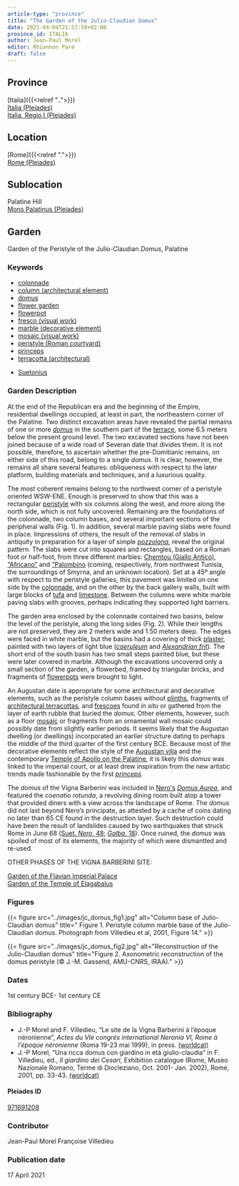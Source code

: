 ```yaml
---
article-type: "province"
title: "The Garden of the Julio-Claudian Domus"
date: 2021-04-04T21:57:59+02:00
province_id: ITALIA
author: Jean-Paul Morel
editor: Rhiannon Paré
draft: false
---
```


## Province

[Italia]({{<relref "..">}})\
[Italia (Pleiades)](https://pleiades.stoa.org/places/1052)\
[Italia, Regio I (Pleiades)](https://pleiades.stoa.org/places/441075550)
<!-- -->
## Location

[Rome]({{<relref ".">}}) \
[Rome (Pleiades)](https://pleiades.stoa.org/places/423025)
<!-- -->
## Sublocation

Palatine Hill\
[Mons Palatinus (Pleiades)](https://pleiades.stoa.org/places/971691208)
<!-- -->
<!-- -->
<!-- -->
## Garden

Garden of the Peristyle of the Julio-Claudian *Domus*, Palatine
<!-- -->
### Keywords
<!-- -->
- [colonnade](http://vocab.getty.edu/page/aat/300002613)
- [column (architectural element)](http://vocab.getty.edu/page/aat/300001571)
- [domus](http://vocab.getty.edu/page/aat/300005506)
- [flower garden](http://vocab.getty.edu/page/aat/300008135)
- [flowerpot](http://vocab.getty.edu/page/aat/300194749)
- [fresco (visual work)](http://vocab.getty.edu/page/aat/300177433)
- [marble (decorative element)](http://vocab.getty.edu/page/aat/300011443)
- [mosaic (visual work)](http://vocab.getty.edu/page/aat/300015342)
- [peristyle (Roman courtyard)](http://vocab.getty.edu/page/aat/300080971)
- [princeps](https://www.britannica.com/topic/princeps)
- [terracotta (architectural)](http://vocab.getty.edu/page/aat/300010670)
<!-- -->
- [Suetonius](http://catalog.perseus.org/cite-collections/authors/urn:cite:perseus:author.1340)
<!-- -->
<!-- -->
### Garden Description
<!-- -->
At the end of the Republican era and the beginning of the Empire, residential dwellings occupied, at least in part, the northeastern corner of the Palatine.  Two distinct excavation areas have revealed the partial remains of one or more [*domus*](http://vocab.getty.edu/page/aat/300005506) in the southern part of the [terrace](http://vocab.getty.edu/page/aat/300004182), some 6.5 meters below the present ground level. The two excavated sections have not been joined because of a wide road of Severan date that divides them.  It is not possible, therefore, to ascertain whether the pre-Domitianic remains, on either side of this road, belong to a single *domus*.  It is clear, however, the remains all share several features: obliqueness with respect to the later platform, building materials and techniques, and a luxurious quality.

The most coherent remains belong to the northwest corner of a peristyle oriented WSW-ENE. Enough is preserved to show that this was a rectangular [peristyle](http://vocab.getty.edu/page/aat/300080971) with six columns along the west, and more along the north side, which is not fully uncovered.  Remaining are the foundations of the colonnade, two column bases, and several important sections of the peripheral walls (Fig. 1).  In addition, several marble paving slabs were found in place.  Impressions of others, the result of the removal of slabs in antiquity in preparation for a layer of simple [*pozzolana*](https://en.wikipedia.org/wiki/Pozzolana), reveal the original pattern.  The slabs were cut into squares and rectangles, based on a Roman foot or half-foot, from three different marbles: [Chemtou (Giallo Antico)](http://www.oum.ox.ac.uk/corsi/stones/view/24), [“Africano”](http://www.oum.ox.ac.uk/corsi/stones/view/101) and [“Palombino](http://www.oum.ox.ac.uk/corsi/stones/view/13) (coming, respectively, from northwest Tunisia, the surroundings of Smyrna, and an unknown location).  Set at a 45º angle with respect to the peristyle galleries, this pavement was limited on one side by the [colonnade](http://vocab.getty.edu/page/aat/300002613), and on the other by the back gallery walls, built with large blocks of [tufa](https://en.wikipedia.org/wiki/Tufa) and [limestone](https://en.wikipedia.org/wiki/Limestone#Uses).  Between the columns were white marble paving slabs with grooves, perhaps indicating they supported light barriers.

The garden area enclosed by the colonnade contained two basins, below the level of the peristyle, along the long sides (Fig. 2).  While their lengths are not preserved, they are 2 meters wide and 1.50 meters deep.  The edges were faced in white marble, but the basins had a covering of thick [plaster](http://vocab.getty.edu/page/aat/300014922), painted with two layers of light blue ([*caeruleum*](https://en.wikipedia.org/wiki/Egyptian_blue) and [*Alexandrian frit*](https://en.wikipedia.org/wiki/Frit)). The short end of the south basin has two small steps painted blue, but these were later covered in marble.  Although the excavations uncovered only a small section of the garden, a flowerbed, framed by triangular bricks, and fragments of [flowerpots](http://vocab.getty.edu/page/aat/300194749) were brought to light.

An Augustan date is appropriate for some architectural and decorative elements, such as the peristyle column bases without [plinths](http://vocab.getty.edu/page/aat/300001749), fragments of [architectural terracottas](http://vocab.getty.edu/page/aat/300010670), and [frescoes](http://vocab.getty.edu/page/aat/300177433) found *in situ* or gathered from the layer of earth rubble that buried the *domus*.  Other elements, however, such as a floor [mosaic](http://vocab.getty.edu/page/aat/300015342) or fragments from an ornamental wall mosaic could possibly date from slightly earlier periods. It seems likely that the Augustan dwelling (or dwellings) incorporated an earlier structure dating to perhaps the middle of the third quarter of the first century BCE.  Because most of the decorative elements reflect the style of the [Augustan villa](https://en.wikipedia.org/wiki/House_of_Augustus) and the contemporary [Temple of Apollo on the Palatine](https://en.wikipedia.org/wiki/Temple_of_Apollo_Palatinus), it is likely this *domus* was linked to the imperial court, or at least drew inspiration from the new artistic trends made fashionable by the first [*princeps*](https://en.wikipedia.org/wiki/Princeps).

The *domus* of the Vigna Barberini was included in [Nero's](https://www.britannica.com/biography/Nero-Roman-emperor) [*Domus Aurea*](https://en.wikipedia.org/wiki/Domus_Aurea), and featured the *coenatio rotunda*, a revolving dining room built atop a tower that provided diners with a view across the landscape of Rome. The *domus* did not last beyond Nero’s principate, as attested by a cache of coins dating no later than 65 CE found in the destruction layer. Such destruction could have been the result of landslides caused by two earthquakes that struck Rome in June 68 ([Suet. *Nero*, 48](http://data.perseus.org/citations/urn:cts:latinLit:phi1348.abo016.perseus-eng1:48); [*Galba*, 18](http://data.perseus.org/citations/urn:cts:latinLit:phi1348.abo017.perseus-lat1:18)). Once ruined, the *domus* was spoiled of most of its elements, the majority of which were dismantled and re-used.
<!-- -->
OTHER PHASES OF THE VIGNA BARBERINI SITE:
<!-- -->
[Garden of the Flavian Imperial Palace]({{<relref"/flavian_imperial_palace.md">}})\
[Garden of the Temple of Elagabalus]({{<relref"/temple_of_elagabalus.md">}})
<!-- -->
### Figures
<!-- -->
{{< figure src="../images/jc_domus_fig1.jpg" alt="Column base of Julio-Claudian domus" title=" Figure 1. Peristyle column marble base of the Julio-Claudian domus. Photograph from Villedieu et al, 2001, Figure 14." >}}
<!-- -->
{{< figure src="../images/jc_domus_fig2.jpg" alt="Reconstruction of the Julio-Claudian domus" title="Figure 2. Axonometric reconstruction of the domus peristyle (© J.-M. Gassend, AMU-CNRS, IRAA)." >}}
<!-- -->
### Dates

1st century BCE- 1st century CE
<!-- -->
### Bibliography
<!-- -->
* J.-P Morel and F. Villedieu, “Le site de la Vigna Barberini à l’époque néronienne”, *Actes du VIe congrès international Neronia VI, Rome à l’époque néronienne* (Roma 19-23 mai 1999), in press. [(worldcat)](http://www.worldcat.org/oclc/51441167)
* J.-P Morel, “Una ricca domus con giardino in età giulio-claudia” in F. Villedieu, ed.,  *Il giardino dei Cesari*, Exhibition catalogue (Rome, Museo Nazionale Romano, Terme di Diocleziano, Oct. 2001- Jan. 2002), Rome, 2001, pp. 33-43. [(worldcat)](http://www.worldcat.org/oclc/5894435382)
<!-- -->
#### Pleiades ID

[971691208](https://pleiades.stoa.org/places/971691208)
<!-- -->
### Contributor

Jean-Paul Morel
Françoise Villedieu
<!-- -->
### Publication date
<!-- -->
17 April 2021
